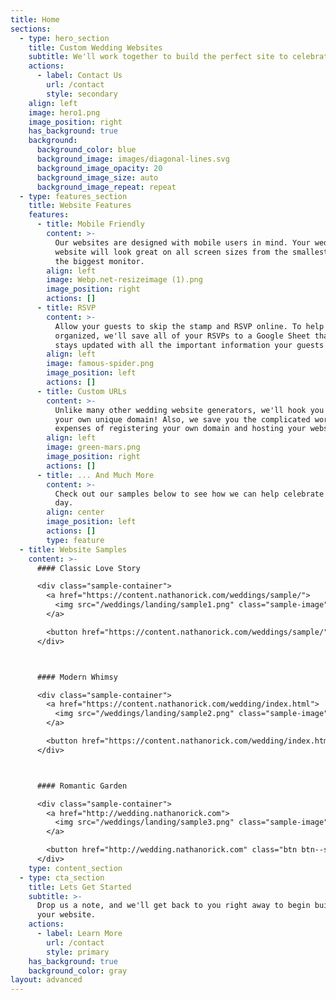 ```yaml
---
title: Home
sections:
  - type: hero_section
    title: Custom Wedding Websites
    subtitle: We'll work together to build the perfect site to celebrate your big day.
    actions:
      - label: Contact Us
        url: /contact
        style: secondary
    align: left
    image: hero1.png
    image_position: right
    has_background: true
    background:
      background_color: blue
      background_image: images/diagonal-lines.svg
      background_image_opacity: 20
      background_image_size: auto
      background_image_repeat: repeat
  - type: features_section
    title: Website Features
    features:
      - title: Mobile Friendly
        content: >-
          Our websites are designed with mobile users in mind. Your wedding
          website will look great on all screen sizes from the smallest phone to
          the biggest monitor.
        align: left
        image: Webp.net-resizeimage (1).png
        image_position: right
        actions: []
      - title: RSVP
        content: >-
          Allow your guests to skip the stamp and RSVP online. To help you stay
          organized, we'll save all of your RSVPs to a Google Sheet that
          stays updated with all the important information your guests provide.
        align: left
        image: famous-spider.png
        image_position: left
        actions: []
      - title: Custom URLs
        content: >-
          Unlike many other wedding website generators, we'll hook you up with
          your own unique domain! Also, we save you the complicated work and
          expenses of registering your own domain and hosting your website.
        align: left
        image: green-mars.png
        image_position: right
        actions: []
      - title: ... And Much More
        content: >-
          Check out our samples below to see how we can help celebrate your big
          day.
        align: center
        image_position: left
        actions: []
        type: feature
  - title: Website Samples
    content: >-
      #### Classic Love Story

      <div class="sample-container">
        <a href="https://content.nathanorick.com/weddings/sample/">
          <img src="/weddings/landing/sample1.png" class="sample-image" />
        </a>

        <button href="https://content.nathanorick.com/weddings/sample/" class="btn btn--secondary">View Live Demo</button>
      </div>



      #### Modern Whimsy

      <div class="sample-container">
        <a href="https://content.nathanorick.com/wedding/index.html">
          <img src="/weddings/landing/sample2.png" class="sample-image" />
        </a>

        <button href="https://content.nathanorick.com/wedding/index.html" class="btn btn--secondary">View Live Demo</button>
      </div>



      #### Romantic Garden

      <div class="sample-container">
        <a href="http://wedding.nathanorick.com">
          <img src="/weddings/landing/sample3.png" class="sample-image" />
        </a>

        <button href="http://wedding.nathanorick.com" class="btn btn--secondary">View Live Demo</button>
      </div>
    type: content_section
  - type: cta_section
    title: Lets Get Started
    subtitle: >-
      Drop us a note, and we'll get back to you right away to begin building
      your website.
    actions:
      - label: Learn More
        url: /contact
        style: primary
    has_background: true
    background_color: gray
layout: advanced
---
```

